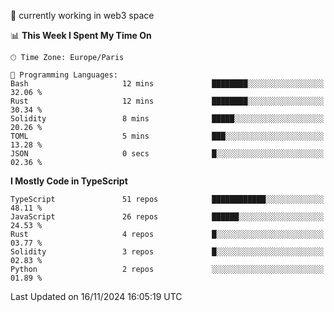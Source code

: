 🔭 currently working in web3 space

<!--START_SECTION:waka-->
📊 **This Week I Spent My Time On** 

```text
🕑︎ Time Zone: Europe/Paris

💬 Programming Languages: 
Bash                     12 mins             ████████░░░░░░░░░░░░░░░░░   32.06 % 
Rust                     12 mins             ████████░░░░░░░░░░░░░░░░░   30.34 % 
Solidity                 8 mins              █████░░░░░░░░░░░░░░░░░░░░   20.26 % 
TOML                     5 mins              ███░░░░░░░░░░░░░░░░░░░░░░   13.28 % 
JSON                     0 secs              █░░░░░░░░░░░░░░░░░░░░░░░░   02.36 % 
```

**I Mostly Code in TypeScript** 

```text
TypeScript               51 repos            ████████████░░░░░░░░░░░░░   48.11 % 
JavaScript               26 repos            ██████░░░░░░░░░░░░░░░░░░░   24.53 % 
Rust                     4 repos             █░░░░░░░░░░░░░░░░░░░░░░░░   03.77 % 
Solidity                 3 repos             █░░░░░░░░░░░░░░░░░░░░░░░░   02.83 % 
Python                   2 repos             ░░░░░░░░░░░░░░░░░░░░░░░░░   01.89 % 
```




 Last Updated on 16/11/2024 16:05:19 UTC
<!--END_SECTION:waka-->
